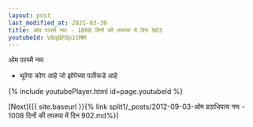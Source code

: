 ```yaml
---
layout: post
last_modified_at: 2021-03-30
title: ओम परस्मै नमः - 1008 दिनों की तपस्या में दिन 903
youtubeId: V0qQFOp1SMM
---
```

 
 
 ओम परस्मै नमः  
 
 -  थूरेया कोण आहे जो झोपेच्या पलीकडे आहे 
 
  
 
  
 
 
 
 
 
 


{% include youtubePlayer.html id=page.youtubeId %}
 
[Next]({{ site.baseurl }}{% link  split1/_posts/2012-09-03-ओम व्रठाधिपत्य नमः - 1008 दिनों की तपस्या में दिन 902.md%})
 
